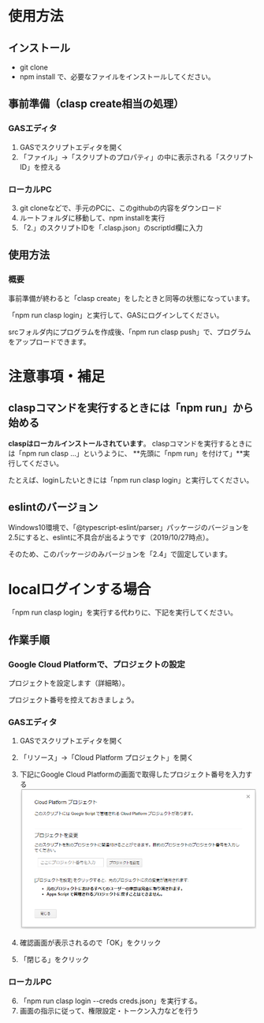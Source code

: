 
# 使用方法
## インストール
- git clone
- npm install
で、必要なファイルをインストールしてください。

## 事前準備（clasp create相当の処理）
### GASエディタ
1. GASでスクリプトエディタを開く
2. 「ファイル」→「スクリプトのプロパティ」の中に表示される「スクリプトID」を控える

### ローカルPC
3. git cloneなどで、手元のPCに、このgithubの内容をダウンロード 
4. ルートフォルダに移動して、npm installを実行
5. 「2.」のスクリプトIDを「.clasp.json」のscriptId欄に入力

## 使用方法
### 概要
事前準備が終わると「clasp create」をしたときと同等の状態になっています。

「npm run clasp login」と実行して、GASにログインしてください。

srcフォルダ内にプログラムを作成後、「npm run clasp push」で、プログラムをアップロードできます。

# 注意事項・補足
## claspコマンドを実行するときには「npm run」から始める

**claspはローカルインストールされています**。
claspコマンドを実行するときには「npm run clasp ...」というように、 **先頭に「npm run」を付けて」**実行してください。

たとえば、loginしたいときには「npm run clasp login」と実行してください。

## eslintのバージョン

Windows10環境で、「@typescript-eslint/parser」パッケージのバージョンを2.5にすると、eslintに不具合が出るようです（2019/10/27時点）。

そのため、このパッケージのみバージョンを「2.4」で固定しています。

# localログインする場合

「npm run clasp login」を実行する代わりに、下記を実行してください。

## 作業手順
### Google Cloud Platformで、プロジェクトの設定

プロジェクトを設定します（詳細略）。

プロジェクト番号を控えておきましょう。

### GASエディタ

1. GASでスクリプトエディタを開く
2. 「リソース」→「Cloud Platform プロジェクト」を開く
3. 下記にGoogle Cloud Platformの画面で取得したプロジェクト番号を入力する
![](img/2019-10-27-08-45-05.png)

4. 確認画面が表示されるので「OK」をクリック
5. 「閉じる」をクリック

### ローカルPC

6. 「npm run clasp login --creds creds.json」を実行する。
7. 画面の指示に従って、権限設定・トークン入力などを行う

